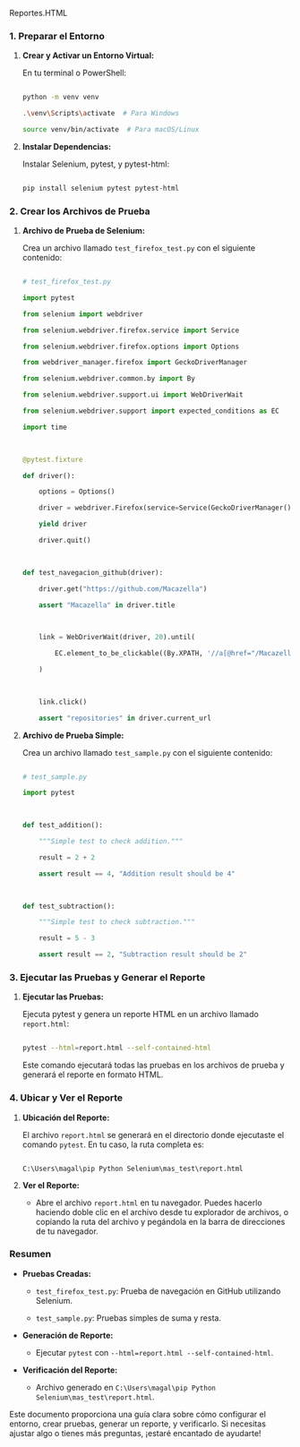 Reportes.HTML 

  

### **1. Preparar el Entorno** 

  

1. **Crear y Activar un Entorno Virtual:** 

  

   En tu terminal o PowerShell: 

   ```bash 

   python -m venv venv 

   .\venv\Scripts\activate  # Para Windows 

   source venv/bin/activate  # Para macOS/Linux 

   ``` 

  

2. **Instalar Dependencias:** 

  

   Instalar Selenium, pytest, y pytest-html: 

   ```bash 

   pip install selenium pytest pytest-html 

   ``` 

  

### **2. Crear los Archivos de Prueba** 

  

1. **Archivo de Prueba de Selenium:** 

  

   Crea un archivo llamado `test_firefox_test.py` con el siguiente contenido: 

  

   ```python 

   # test_firefox_test.py 

   import pytest 

   from selenium import webdriver 

   from selenium.webdriver.firefox.service import Service 

   from selenium.webdriver.firefox.options import Options 

   from webdriver_manager.firefox import GeckoDriverManager 

   from selenium.webdriver.common.by import By 

   from selenium.webdriver.support.ui import WebDriverWait 

   from selenium.webdriver.support import expected_conditions as EC 

   import time 

  

   @pytest.fixture 

   def driver(): 

       options = Options() 

       driver = webdriver.Firefox(service=Service(GeckoDriverManager().install()), options=options) 

       yield driver 

       driver.quit() 

  

   def test_navegacion_github(driver): 

       driver.get("https://github.com/Macazella") 

       assert "Macazella" in driver.title 

  

       link = WebDriverWait(driver, 20).until( 

           EC.element_to_be_clickable((By.XPATH, '//a[@href="/Macazella?tab=repositories"]')) 

       ) 

  

       link.click() 

       assert "repositories" in driver.current_url 

   ``` 

  

2. **Archivo de Prueba Simple:** 

  

   Crea un archivo llamado `test_sample.py` con el siguiente contenido: 

  

   ```python 

   # test_sample.py 

   import pytest 

  

   def test_addition(): 

       """Simple test to check addition.""" 

       result = 2 + 2 

       assert result == 4, "Addition result should be 4" 

  

   def test_subtraction(): 

       """Simple test to check subtraction.""" 

       result = 5 - 3 

       assert result == 2, "Subtraction result should be 2" 

   ``` 

  

### **3. Ejecutar las Pruebas y Generar el Reporte** 

  

1. **Ejecutar las Pruebas:** 

  

   Ejecuta pytest y genera un reporte HTML en un archivo llamado `report.html`: 

  

   ```bash 

   pytest --html=report.html --self-contained-html 

   ``` 

  

   Este comando ejecutará todas las pruebas en los archivos de prueba y generará el reporte en formato HTML. 

  

### **4. Ubicar y Ver el Reporte** 

  

1. **Ubicación del Reporte:** 

  

   El archivo `report.html` se generará en el directorio donde ejecutaste el comando `pytest`. En tu caso, la ruta completa es: 

  

   ``` 

   C:\Users\magal\pip Python Selenium\mas_test\report.html 

   ``` 

  

2. **Ver el Reporte:** 

  

   - Abre el archivo `report.html` en tu navegador. Puedes hacerlo haciendo doble clic en el archivo desde tu explorador de archivos, o copiando la ruta del archivo y pegándola en la barra de direcciones de tu navegador. 

  

### **Resumen** 

  

- **Pruebas Creadas:** 

  - `test_firefox_test.py`: Prueba de navegación en GitHub utilizando Selenium. 

  - `test_sample.py`: Pruebas simples de suma y resta. 

  

- **Generación de Reporte:** 

  - Ejecutar `pytest` con `--html=report.html --self-contained-html`. 

  

- **Verificación del Reporte:** 

  - Archivo generado en `C:\Users\magal\pip Python Selenium\mas_test\report.html`. 

  

Este documento proporciona una guía clara sobre cómo configurar el entorno, crear pruebas, generar un reporte, y verificarlo. Si necesitas ajustar algo o tienes más preguntas, ¡estaré encantado de ayudarte! 

 

 